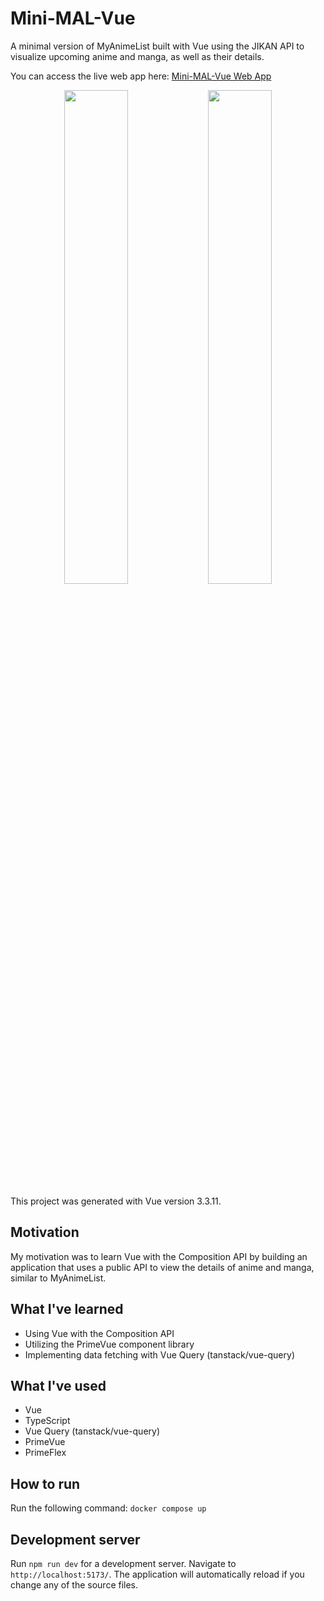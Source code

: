 # Mini-MAL-Vue

A minimal version of MyAnimeList built with Vue using the JIKAN API to visualize upcoming anime and manga, as well as their details.

You can access the live web app here: [Mini-MAL-Vue Web App](https://sophaos-mini-mal-vue.netlify.app/)

<p align="center">
  <img src="https://github.com/Sophaos/mini-mal-ng/assets/54873061/5d49cb79-7c52-49dc-9830-586696eab479" width="45%">
  <img src="https://github.com/Sophaos/mini-mal-ng/assets/54873061/500698f1-b1e5-441c-a6ee-e4fd2aa1f0c3" width="45%">
</p>

This project was generated with Vue version 3.3.11.

## Motivation

My motivation was to learn Vue with the Composition API by building an application that uses a public API to view the details of anime and manga, similar to MyAnimeList.

## What I've learned

- Using Vue with the Composition API
- Utilizing the PrimeVue component library
- Implementing data fetching with Vue Query (tanstack/vue-query)

## What I've used

- Vue
- TypeScript
- Vue Query (tanstack/vue-query)
- PrimeVue
- PrimeFlex

## How to run

Run the following command: `docker compose up`

## Development server

Run `npm run dev` for a development server. Navigate to `http://localhost:5173/`. The application will automatically reload if you change any of the source files.
